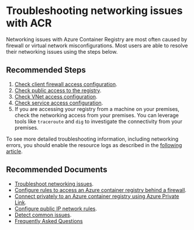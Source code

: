 <properties
  pagetitle="Troubleshooting networking issues with ACR"
  service="microsoft.containerregistry"
  resource="registries"
  ms.author="memladen"
  selfhelptype="Generic"
  supporttopicids="32680706,32680707,32680709,32680710,32680712,32680713,32680716,32680717,32680718,32742823,32742825,32742826,32742827,32742828"
  productpesids="16213"
  cloudenvironments="public, fairfax, mooncake, blackforest, ussec, usnat"
  articleid="9036eb5e-16b3-49e4-90ca-fd55f1dd0a8c"
  ownershipid="ContainerRegistry_Runtime" />
# Troubleshooting networking issues with ACR

Networking issues with Azure Container Registry are most often caused by firewall or virtual network misconfigurations. Most users are able to resolve their networking issues using the steps below.

## **Recommended Steps**

1. [Check client firewall access configuration](https://docs.microsoft.com/azure/container-registry/container-registry-troubleshoot-access#configure-client-firewall-access).
2. [Check public access to the registry](https://docs.microsoft.com/azure/container-registry/container-registry-troubleshoot-access#configure-public-access-to-registry).
3. [Check VNet access configuration](https://docs.microsoft.com/azure/container-registry/container-registry-troubleshoot-access#configure-vnet-access).
4. [Check service access configuration](https://docs.microsoft.com/azure/container-registry/container-registry-troubleshoot-access#configure-service-access).
5. If you are accessing your registry from a machine on your premises, check the networking access from your premises. You can leverage tools like `traceroute` and `dig` to investigate the connectivity from your premises.

To see more detailed troubleshooting information, including networking errors, you should enable the resource logs as described in the [following article](https://docs.microsoft.com/azure/container-registry/container-registry-diagnostics-audit-logs).

## **Recommended Documents**

* [Troubleshoot networking issues](https://docs.microsoft.com/azure/container-registry/container-registry-troubleshoot-access).
* [Configure rules to access an Azure container registry behind a firewall](https://docs.microsoft.com/azure/container-registry/container-registry-firewall-access-rules).
* [Connect privately to an Azure container registry using Azure Private Link](https://docs.microsoft.com/azure/container-registry/container-registry-private-link).
* [Configure public IP network rules](https://docs.microsoft.com/azure/container-registry/container-registry-access-selected-networks).
* [Detect common issues](https://docs.microsoft.com/azure/container-registry/container-registry-check-health).
* [Frequently Asked Questions](https://docs.microsoft.com/azure/container-registry/container-registry-faq)